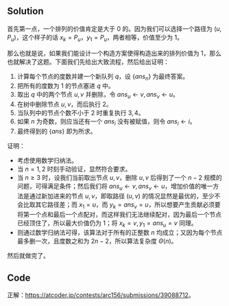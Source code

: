 ## Solution

首先第一点，一个排列的价值肯定是大于 $0$ 的。因为我们可以选择一个路径为 $(u,P_u)$，这个样子的话 $x_k=P_u$，$y_1=P_u$，两者相等，价值至少为 $1$。

那么也就是说，如果我们能设计一个构造方案使得构造出来的排列价值为 $1$，那么也就解决了这题。下面我们先给出大致流程，然后给出证明：

1. 计算每个节点的度数并建一个新队列 $q$，设 $\{ans_n\}$ 为最终答案。
2. 把所有的度数为 $1$ 的节点塞进 $q$ 中。
3. 取出 $q$ 中的两个节点 $u,v$ 并删除，令 $ans_u\gets v,ans_v\gets u$。
4. 在树中删除节点 $u,v$，而后执行 $2$。
5. 当队列中的节点个数不小于 $2$ 时重复执行 $3,4$。
6. 如果 $n$ 为奇数，则应当还有一个 $ans_i$ 没有被赋值，则令 $ans_i\gets i$。
7. 最终得到的 $\{ans\}$ 即为所求。

证明：

- 考虑使用数学归纳法。
- 当 $n=1,2$ 时刻手动验证，显然符合要求。
- 当 $n\ge 3$ 时，设我们当前取出节点 $u,v$，删除 $u,v$ 后得到了一个 $n-2$ 规模的问题，可得满足条件；然后我们将 $ans_u\gets v,ans_v\gets u$，增加价值的唯一方法是通过新加进来的节点 $u,v$，即取路径 $(u,v)$ 的情况显然是最优的，至少不会比取其它路径差；而 $x_1=u$，而 $y_k=ans_{v}=u$，所以想要产生贡献必须要将第一个点和最后一个点配对，而这样我们无法继续配对，因为最后一个节点已经顶住了，所以最大价值仍为 $1$；将 $x_k=v,y_1=ans_{u}=v$ 同理。
- 则通过数学归纳法可得，该算法对于所有的正整数 $n$ 均成立；又因为每个节点最多删一次，且度数之和为 $2n-2$，所以算法复杂度 $\Theta(n)$。

然后就做完了。

## Code

正解：<https://atcoder.jp/contests/arc156/submissions/39088712>。